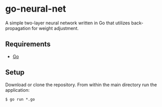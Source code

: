 # go-neural-net

A simple two-layer neural network written in Go that utilizes back-propagation for weight adjustment.

## Requirements

* [Go](https://golang.org/doc/install)

## Setup
Download or clone the repository. From within the main directory run the application:

    $ go run *.go